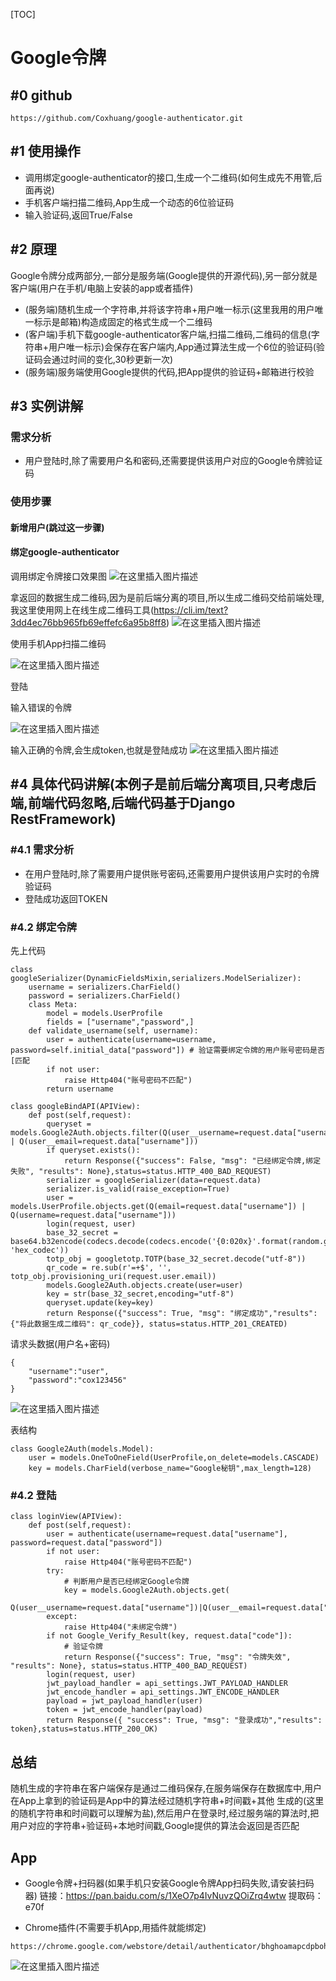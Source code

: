 [TOC]

# Google令牌

## #0 github

```
https://github.com/Coxhuang/google-authenticator.git
```

## #1 使用操作

- 调用绑定google-authenticator的接口,生成一个二维码(如何生成先不用管,后面再说)
- 手机客户端扫描二维码,App生成一个动态的6位验证码
- 输入验证码,返回True/False




## #2 原理

Google令牌分成两部分,一部分是服务端(Google提供的开源代码),另一部分就是客户端(用户在手机/电脑上安装的app或者插件)



- (服务端)随机生成一个字符串,并将该字符串+用户唯一标示(这里我用的用户唯一标示是邮箱)构造成固定的格式生成一个二维码
- (客户端)手机下载google-authenticator客户端,扫描二维码,二维码的信息(字符串+用户唯一标示)会保存在客户端内,App通过算法生成一个6位的验证码(验证码会通过时间的变化,30秒更新一次)
- (服务端)服务端使用Google提供的代码,把App提供的验证码+邮箱进行校验

## #3 实例讲解

### 需求分析

- 用户登陆时,除了需要用户名和密码,还需要提供该用户对应的Google令牌验证码

### 使用步骤

#### 新增用户(跳过这一步骤)
#### 绑定google-authenticator

调用绑定令牌接口效果图
![在这里插入图片描述](https://img-blog.csdnimg.cn/20190109153833133.png?x-oss-process=image/watermark,type_ZmFuZ3poZW5naGVpdGk,shadow_10,text_aHR0cHM6Ly9ibG9nLmNzZG4ubmV0L0NveGh1YW5n,size_16,color_FFFFFF,t_70)

拿返回的数据生成二维码,因为是前后端分离的项目,所以生成二维码交给前端处理,我这里使用网上在线生成二维码工具(https://cli.im/text?3dd4ec76bb965fb69effefc6a95b8ff8)
![在这里插入图片描述](https://img-blog.csdnimg.cn/20190109153851908.png?x-oss-process=image/watermark,type_ZmFuZ3poZW5naGVpdGk,shadow_10,text_aHR0cHM6Ly9ibG9nLmNzZG4ubmV0L0NveGh1YW5n,size_16,color_FFFFFF,t_70)

使用手机App扫描二维码

![在这里插入图片描述](https://img-blog.csdnimg.cn/20190109153911841.png?x-oss-process=image/watermark,type_ZmFuZ3poZW5naGVpdGk,shadow_10,text_aHR0cHM6Ly9ibG9nLmNzZG4ubmV0L0NveGh1YW5n,size_16,color_FFFFFF,t_70)

登陆

输入错误的令牌

![在这里插入图片描述](https://img-blog.csdnimg.cn/20190109153927141.png?x-oss-process=image/watermark,type_ZmFuZ3poZW5naGVpdGk,shadow_10,text_aHR0cHM6Ly9ibG9nLmNzZG4ubmV0L0NveGh1YW5n,size_16,color_FFFFFF,t_70)

输入正确的令牌,会生成token,也就是登陆成功
![在这里插入图片描述](https://img-blog.csdnimg.cn/20190109153937543.png?x-oss-process=image/watermark,type_ZmFuZ3poZW5naGVpdGk,shadow_10,text_aHR0cHM6Ly9ibG9nLmNzZG4ubmV0L0NveGh1YW5n,size_16,color_FFFFFF,t_70)



## #4 具体代码讲解(本例子是前后端分离项目,只考虑后端,前端代码忽略,后端代码基于Django RestFramework)
### #4.1 需求分析
- 在用户登陆时,除了需要用户提供账号密码,还需要用户提供该用户实时的令牌验证码
- 登陆成功返回TOKEN

### #4.2 绑定令牌

先上代码
```
class googleSerializer(DynamicFieldsMixin,serializers.ModelSerializer):
    username = serializers.CharField()
    password = serializers.CharField()
    class Meta:
        model = models.UserProfile
        fields = ["username","password",]
    def validate_username(self, username):
        user = authenticate(username=username, password=self.initial_data["password"]) # 验证需要绑定令牌的用户账号密码是否[匹配
        if not user:
            raise Http404("账号密码不匹配")
        return username

class googleBindAPI(APIView):
    def post(self,request):
        queryset = models.Google2Auth.objects.filter(Q(user__username=request.data["username"]) | Q(user__email=request.data["username"]))
        if queryset.exists():
            return Response({"success": False, "msg": "已经绑定令牌,绑定失败", "results": None},status=status.HTTP_400_BAD_REQUEST)
        serializer = googleSerializer(data=request.data)
        serializer.is_valid(raise_exception=True)
        user = models.UserProfile.objects.get(Q(email=request.data["username"]) | Q(username=request.data["username"]))
        login(request, user)
        base_32_secret = base64.b32encode(codecs.decode(codecs.encode('{0:020x}'.format(random.getrandbits(80))), 'hex_codec'))
        totp_obj = googletotp.TOTP(base_32_secret.decode("utf-8"))
        qr_code = re.sub(r'=+$', '', totp_obj.provisioning_uri(request.user.email))
        models.Google2Auth.objects.create(user=user)
        key = str(base_32_secret,encoding="utf-8")
        queryset.update(key=key)
        return Response({"success": True, "msg": "绑定成功","results": {"将此数据生成二维码": qr_code}}, status=status.HTTP_201_CREATED)
```

请求头数据(用户名+密码)

```
{
	"username":"user",
	"password":"cox123456"
}
```
![在这里插入图片描述](https://img-blog.csdnimg.cn/20190109153951444.png)

表结构

```
class Google2Auth(models.Model):
    user = models.OneToOneField(UserProfile,on_delete=models.CASCADE)
    key = models.CharField(verbose_name="Google秘钥",max_length=128)
```



### #4.2 登陆


```
class loginView(APIView):
    def post(self,request):
        user = authenticate(username=request.data["username"], password=request.data["password"])
        if not user:
            raise Http404("账号密码不匹配")
        try:
            # 判断用户是否已经绑定Google令牌
            key = models.Google2Auth.objects.get(
                Q(user__username=request.data["username"])|Q(user__email=request.data["username"])).key
        except:
            raise Http404("未绑定令牌")
        if not Google_Verify_Result(key, request.data["code"]):
            # 验证令牌
            return Response({"success": True, "msg": "令牌失效", "results": None}, status=status.HTTP_400_BAD_REQUEST)
        login(request, user)
        jwt_payload_handler = api_settings.JWT_PAYLOAD_HANDLER
        jwt_encode_handler = api_settings.JWT_ENCODE_HANDLER
        payload = jwt_payload_handler(user)
        token = jwt_encode_handler(payload)
        return Response({ "success": True, "msg": "登录成功","results": token},status=status.HTTP_200_OK)
```

## 总结

随机生成的字符串在客户端保存是通过二维码保存,在服务端保存在数据库中,用户在App上拿到的验证码是App中的算法经过随机字符串+时间戳+其他 生成的(这里的随机字符串和时间戳可以理解为盐),然后用户在登录时,经过服务端的算法时,把用户对应的字符串+验证码+本地时间戳,Google提供的算法会返回是否匹配

## App
- Google令牌+扫码器(如果手机只安装Google令牌App扫码失败,请安装扫码器)
链接：https://pan.baidu.com/s/1XeO7p4IvNuvzQOiZrq4wtw 
提取码：e70f 

- Chrome插件(不需要手机App,用插件就能绑定)

```
https://chrome.google.com/webstore/detail/authenticator/bhghoamapcdpbohphigoooaddinpkbai
```
![在这里插入图片描述](https://img-blog.csdnimg.cn/20190109154621529.png?x-oss-process=image/watermark,type_ZmFuZ3poZW5naGVpdGk,shadow_10,text_aHR0cHM6Ly9ibG9nLmNzZG4ubmV0L0NveGh1YW5n,size_16,color_FFFFFF,t_70)
